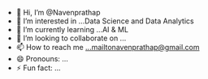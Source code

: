 - 👋 Hi, I’m @Navenprathap
- 👀 I’m interested in ...Data Science and Data Analytics
- 🌱 I’m currently learning ...AI & ML
- 💞️ I’m looking to collaborate on ...
- 📫 How to reach me ...mailtonavenprathap@gmail.com
- 😄 Pronouns: ...
- ⚡ Fun fact: ...

<!---
Navenprathap/Navenprathap is a ✨ special ✨ repository because its `README.md` (this file) appears on your GitHub profile.
You can click the Preview link to take a look at your changes.
--->
